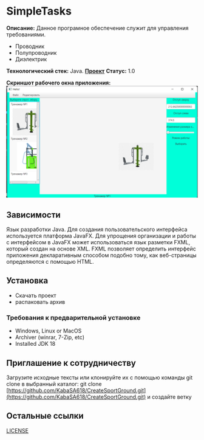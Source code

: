 # SimpleTasks
**Описание:** Данное програмное обеспечение служит для управления требованиями.

* Проводник
* Полупроводник
* Диэлектрик

**Технологический стек:** Java.
[**Проект**](https://github.com/TohaProger/SimpleTasks/releases/download/v1.0/default.rar)
**Статус:** 1.0

**Скриншот рабочего окна приложения:**
![Image alt](https://github.com/KabaSA618/CreateSportGround/blob/main/img/Screenshot.png)

## Зависимости
Язык разработки Java. 
Для создания пользовательского интерфейса используется платформа JavaFX. 
Для упрощения организации и работы с интерфейсом в JavaFX может использоваться язык разметки FXML, который создан на основе XML. FXML позволяет определить интерфейс приложения декларативным способом подобно тому, как веб-страницы определяются с помощью HTML.

## Установка
- Скачать проект
- распаковать архив
### Требования к предварительной установке
- Windows, Linux or MacOS
- Archiver (winrar, 7-Zip, etc)
- Installed JDK 18

## Приглашение к сотрудничеству
Загрузите исходные тексты или клонируйте их с помощью команды git clone в выбранный каталог: git clone [https://github.com/KabaSA618/CreateSportGround.git](https://github.com/KabaSA618/CreateSportGround.git) и создайте ветку

## Остальные ссылки
[LICENSE](https://github.com/KabaSA618/CreateSportGround/blob/main/LICENSE)
